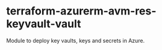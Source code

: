 # terraform-azurerm-avm-res-keyvault-vault

Module to deploy key vaults, keys and secrets in Azure.
